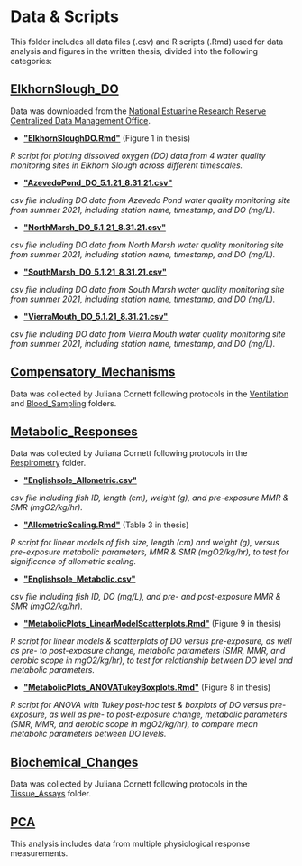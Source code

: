 # Data & Scripts

This folder includes all data files (.csv) and R scripts (.Rmd) used for data analysis and figures in the written thesis, divided into the following categories:

## [ElkhornSlough_DO](ElkhornSlough_DO)

Data was downloaded from the [National Estuarine Research Reserve Centralized Data Management Office](http://cdmo.baruch.sc.edu/dges/).

* [**"ElkhornSloughDO.Rmd"**](ElkhornSlough_DO/ElkhornSloughDO.Rmd) (Figure 1 in thesis)

_R script for plotting dissolved oxygen (DO) data from 4 water quality monitoring sites in Elkhorn Slough across different timescales._

* [**"AzevedoPond_DO_5.1.21_8.31.21.csv"**](ElkhornSlough_DO/AzevedoPond_DO_5.1.21_8.31.21.csv)

_csv file including DO data from Azevedo Pond water quality monitoring site from summer 2021, including station name, timestamp, and DO (mg/L)._

* [**"NorthMarsh_DO_5.1.21_8.31.21.csv"**](ElkhornSlough_DO/NorthMarsh_DO_5.1.21_8.31.21.csv)

_csv file including DO data from North Marsh water quality monitoring site from summer 2021, including station name, timestamp, and DO (mg/L)._

* [**"SouthMarsh_DO_5.1.21_8.31.21.csv"**](ElkhornSlough_DO/SouthMarsh_DO_5.1.21_8.31.21.csv)

_csv file including DO data from South Marsh water quality monitoring site from summer 2021, including station name, timestamp, and DO (mg/L)._

* [**"VierraMouth_DO_5.1.21_8.31.21.csv"**](ElkhornSlough_DO/VierraMouth_DO_5.1.21_8.31.21.csv)

_csv file including DO data from Vierra Mouth water quality monitoring site from summer 2021, including station name, timestamp, and DO (mg/L)._

## [Compensatory_Mechanisms](Compensatory_Mechanisms)

Data was collected by Juliana Cornett following protocols in the [Ventilation](/Protocols/Ventilation) and [Blood_Sampling](/Protocols/Blood_Sampling) folders. 

## [Metabolic_Responses](Metabolic_Responses)

Data was collected by Juliana Cornett following protocols in the [Respirometry](/Protocols/Respirometry) folder. 

* [**"Englishsole_Allometric.csv"**](Metabolic_Responses/Englishsole_Allometric.csv)

_csv file including fish ID, length (cm), weight (g), and pre-exposure MMR & SMR (mgO2/kg/hr)._

* [**"AllometricScaling.Rmd"**](Metabolic_Responses/AllometricScaling.Rmd) (Table 3 in thesis)

_R script for linear models of fish size, length (cm) and weight (g), versus pre-exposure metabolic parameters, MMR & SMR (mgO2/kg/hr), to test for significance of allometric scaling._

* [**"Englishsole_Metabolic.csv"**](Metabolic_Responses/Englishsole_Metabolic.csv)

_csv file including fish ID, DO (mg/L), and pre- and post-exposure MMR & SMR (mgO2/kg/hr)._

* [**"MetabolicPlots_LinearModelScatterplots.Rmd"**](Metabolic_Responses/MetabolicPlots_LinearModelScatterplots.Rmd) (Figure 9 in thesis)

_R script for linear models & scatterplots of DO versus pre-exposure, as well as pre- to post-exposure change, metabolic parameters (SMR, MMR, and aerobic scope in mgO2/kg/hr), to test for relationship between DO level and metabolic parameters._

* [**"MetabolicPlots_ANOVATukeyBoxplots.Rmd"**](Metabolic_Responses/MetabolicPlots_ANOVATukeyBoxplots.Rmd) (Figure 8 in thesis)

_R script for ANOVA with Tukey post-hoc test & boxplots of DO versus pre-exposure, as well as pre- to post-exposure change, metabolic parameters (SMR, MMR, and aerobic scope in mgO2/kg/hr), to compare mean metabolic parameters between DO levels._

## [Biochemical_Changes](Biochemical_Changes)

Data was collected by Juliana Cornett following protocols in the [Tissue_Assays](/Protocols/Tissue_Assays) folder. 

## [PCA](PCA)

This analysis includes data from multiple physiological response measurements. 

